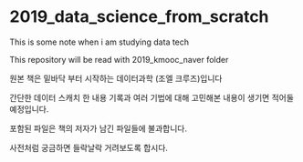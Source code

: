 # 2019_data_science_from_scratch
This is some note when i am studying data tech

This repository will be read with 2019_kmooc_naver folder 

원본 책은 밑바닥 부터 시작하는 데이터과학 (조엘 크루즈)입니다

간단한 데이터 스캐치 한 내용 기록과 여러 기법에 대해 고민해본 내용이 생기면 적어둘 예정입니다.

포함된 파일은 책의 저자가 남긴 파일들에 불과합니다.

사전처럼 궁금하면 들락날락 거려보도록 합시다.
